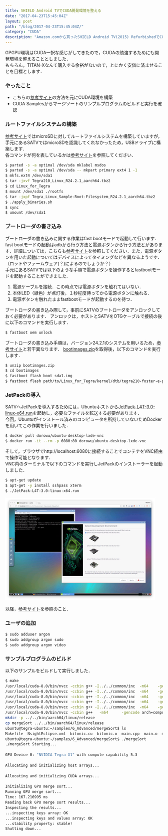 ```yaml
---
title: SHIELD Android TVでCUDA開発環境を整える
date: "2017-04-23T15:45:04Z"
layout: post
path: "/blog/2017-04-23T15:45:04Z/"
category: "CUDA"
description: "Amazon.comから買ったSHIELD Android TV(2015) RefurbishedでCUDAの開発環境を整えたメモ．"
---
```

GPGPU環境はCUDA一択な感じがしてきたので，CUDAの勉強するためにも開発環境を整えることとしました．  
もちろん，TITAN-Xなんて購入する余裕がないので，とにかく安価に済ませることを目標とします．

### やったこと
* こちらの[参考サイト](http://musyoku.github.io/2016/08/12/Jetson-TX1%E3%81%AE%E4%BB%A3%E3%82%8F%E3%82%8A%E3%81%ABSHIELD-Android-TV%E3%81%A7Tegra-X1%E9%96%8B%E7%99%BA%E7%92%B0%E5%A2%83%E3%82%92%E6%A7%8B%E7%AF%89%E3%81%99%E3%82%8B/)の方法を元にCUDA環境を構築
* CUDA Samplesからマージソートのサンプルプログラムのビルドと実行を確認

### ルートファイルシステムの構築
[参考サイト](http://musyoku.github.io/2016/08/12/Jetson-TX1%E3%81%AE%E4%BB%A3%E3%82%8F%E3%82%8A%E3%81%ABSHIELD-Android-TV%E3%81%A7Tegra-X1%E9%96%8B%E7%99%BA%E7%92%B0%E5%A2%83%E3%82%92%E6%A7%8B%E7%AF%89%E3%81%99%E3%82%8B/)ではmicroSDに対してルートファイルシステムを構築していますが，手元にあるSATVではmicroSDを認識してくれなかったため，USBドライブに構築します．  
各コマンドが何を表しているかは[参考サイト](http://musyoku.github.io/2016/08/12/Jetson-TX1%E3%81%AE%E4%BB%A3%E3%82%8F%E3%82%8A%E3%81%ABSHIELD-Android-TV%E3%81%A7Tegra-X1%E9%96%8B%E7%99%BA%E7%92%B0%E5%A2%83%E3%82%92%E6%A7%8B%E7%AF%89%E3%81%99%E3%82%8B/)を参照してください．
```bash
$ parted -s -a optimal /dev/sda mklabel msdos
$ parted -s -a optimal /dev/sda -- mkpart primary ext4 1 -1
$ mkfs.ext4 /dev/sda1
$ tar -jxvf Tegra210_Linux_R24.2.1_aarch64.tbz2
$ cd Linux_for_Tegra
$ mount /dev/sda1 ./rootfs
$ tar -jxpf Tegra_Linux_Sample-Root-Filesystem_R24.2.1_aarch64.tbz2
$ ./apply_binaries.sh
$ sync
$ umount /dev/sda1
```

### ブートローダの書き込み
ブートローダの書き込みに関する作業はfast bootモードで起動して行います．fast bootモードの起動はadbから行う方法と電源ボタンから行う方法とがあります．詳細については，こちらも[参考サイト](http://musyoku.github.io/2016/08/12/Jetson-TX1%E3%81%AE%E4%BB%A3%E3%82%8F%E3%82%8A%E3%81%ABSHIELD-Android-TV%E3%81%A7Tegra-X1%E9%96%8B%E7%99%BA%E7%92%B0%E5%A2%83%E3%82%92%E6%A7%8B%E7%AF%89%E3%81%99%E3%82%8B/)を参照してください．また，電源ボタンを用いた起動についてはデバイスによってタイミングなどを異なるようです．（ロットやファームウェア(？)によるのでしょうか？）  
手元にあるSATVでは以下のような手順で電源ボタンを操作するとfastbootモードを起動することができました.
1. 電源ケーブルを接続．この時点では電源ボタンを触れてはいない．
2. 本体LED（緑色）が点灯後，１秒程度待ってから電源ボタンに触れる．
3. 電源ボタンを触れたままfastbootモードが起動するのを待つ．

ブートローダの書き込み際して，事前にSATVのブートローダをアンロックしておく必要があります．  アンロックは，ホストとSATVをOTGケーブルで接続の後に以下のコマンドを実行します．
```bash
$ fastboot oem unlock
```

ブートローダの書き込み手順は，バージョン24.2.1のシステムを用いるため，[参考サイト](http://musyoku.github.io/2016/08/12/Jetson-TX1%E3%81%AE%E4%BB%A3%E3%82%8F%E3%82%8A%E3%81%ABSHIELD-Android-TV%E3%81%A7Tegra-X1%E9%96%8B%E7%99%BA%E7%92%B0%E5%A2%83%E3%82%92%E6%A7%8B%E7%AF%89%E3%81%99%E3%82%8B/)と若干異なります．
[bootimages.zip](https://drive.google.com/file/d/0Bz5kaPQJx_AgZ3lvWWZFNmJFcmM/view)を取得後，以下のコマンドを実行します．
```bash
$ unzip bootimages.zip
$ cd bootimages
$ fastboot flash boot sda1.img
$ fastboot flash path/to/Linux_for_Tegra/kernel/dtb/tegra210-foster-e-p2530-0930-e02-00.dtb
```

### JetPackの導入
SATVへJetPackを導入するためには，Ubuntuホストから[JetPack-L4T-3.0-linux-x64.run]()を起動し，必要なファイルを転送する必要があります．  
今回，Ubuntuがインストール済みのコンピュータを所持していないためDockerを用いてこの作業を行いました．
```bash
$ docker pull dorowu/ubuntu-desktop-lxde-vnc
$ docker run -it --rm -p 6080:80 dorowu/ubuntu-desktop-lxde-vnc
```
そして，ブラウザでhttp://localhost:6080に接続することでコンテナをVNC経由で操作可能となります．  
VNC内のターミナルで以下のコマンドを実行しJetPackのインストーラーを起動しました．
```bash
$ apt-get update
$ apt-get -y install sshpass xterm
$ ./JetPack-L4T-3.0-linux-x64.run
```

![jetpack](./jetpack.png)


以降，[参考サイト](http://musyoku.github.io/2016/08/12/Jetson-TX1%E3%81%AE%E4%BB%A3%E3%82%8F%E3%82%8A%E3%81%ABSHIELD-Android-TV%E3%81%A7Tegra-X1%E9%96%8B%E7%99%BA%E7%92%B0%E5%A2%83%E3%82%92%E6%A7%8B%E7%AF%89%E3%81%99%E3%82%8B/)を参照のこと．

### ユーザの追加
```bash
$ sudo adduser argon
$ sudo addgroup argon sudo
$ sudo addgroup argon video
```

### サンプルプログラムのビルド
以下のサンプルをビルドして実行しました．
```bash
$ make
/usr/local/cuda-8.0/bin/nvcc -ccbin g++ -I../../common/inc  -m64    -gencode arch=compute_53,code=sm_53 -gencode arch=compute_53,code=compute_53 -o bitonic.o -c bitonic.cu
/usr/local/cuda-8.0/bin/nvcc -ccbin g++ -I../../common/inc  -m64    -gencode arch=compute_53,code=sm_53 -gencode arch=compute_53,code=compute_53 -o main.o -c main.cpp
/usr/local/cuda-8.0/bin/nvcc -ccbin g++ -I../../common/inc  -m64    -gencode arch=compute_53,code=sm_53 -gencode arch=compute_53,code=compute_53 -o mergeSort.o -c mergeSort.cu
/usr/local/cuda-8.0/bin/nvcc -ccbin g++ -I../../common/inc  -m64    -gencode arch=compute_53,code=sm_53 -gencode arch=compute_53,code=compute_53 -o mergeSort_host.o -c mergeSort_host.cpp
/usr/local/cuda-8.0/bin/nvcc -ccbin g++ -I../../common/inc  -m64    -gencode arch=compute_53,code=sm_53 -gencode arch=compute_53,code=compute_53 -o mergeSort_validate.o -c mergeSort_validate.cpp
/usr/local/cuda-8.0/bin/nvcc -ccbin g++   -m64      -gencode arch=compute_53,code=sm_53 -gencode arch=compute_53,code=compute_53 -o mergeSort bitonic.o main.o mergeSort.o mergeSort_host.o mergeSort_validate.o
mkdir -p ../../bin/aarch64/linux/release
cp mergeSort ../../bin/aarch64/linux/release
ubuntu@tegra-ubuntu:~/samples/6_Advanced/mergeSort$ ls
Makefile  NsightEclipse.xml  bitonic.cu  bitonic.o  main.cpp  main.o  mergeSort  mergeSort.cu  mergeSort.o  mergeSort_common.h  mergeSort_host.cpp  mergeSort_host.o  mergeSort_validate.cpp  mergeSort_validate.o  readme.txt
ubuntu@tegra-ubuntu:~/samples/6_Advanced/mergeSort$ ./mergeSort
./mergeSort Starting...

GPU Device 0: "NVIDIA Tegra X1" with compute capability 5.3

Allocating and initializing host arrays...

Allocating and initializing CUDA arrays...

Initializing GPU merge sort...
Running GPU merge sort...
Time: 167.216995 ms
Reading back GPU merge sort results...
Inspecting the results...
...inspecting keys array: OK
...inspecting keys and values array: OK
...stability property: stable!
Shutting down...
```
